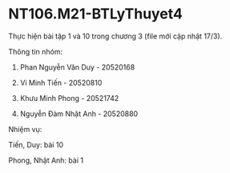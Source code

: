 # NT106.M21-BTLyThuyet4
Thực hiện bài tập 1 và 10 trong chương 3 (file mới cập nhật 17/3).

Thông tin nhóm:

1. Phan Nguyễn Văn Duy - 20520168

2. Vi Minh Tiến - 20520810

3. Khưu Minh Phong - 20521742

4. Nguyễn Đàm Nhật Anh - 20520880


Nhiệm vụ:

Tiến, Duy: bài 10

Phong, Nhật Anh: bài 1
